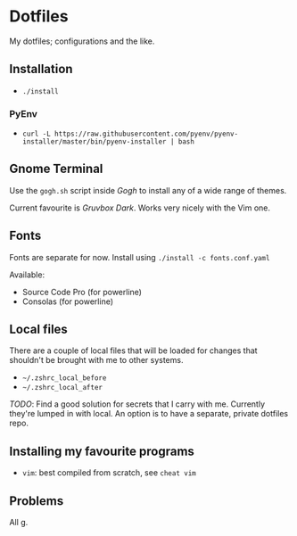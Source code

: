 # Dotfiles

My dotfiles; configurations and the like.

## Installation

- `./install`

### PyEnv

- `curl -L https://raw.githubusercontent.com/pyenv/pyenv-installer/master/bin/pyenv-installer | bash`

## Gnome Terminal

Use the `gogh.sh` script inside _Gogh_ to install any of a wide range of themes.

Current favourite is _Gruvbox Dark_. Works very nicely with the Vim one.

## Fonts

Fonts are separate for now.
Install using `./install -c fonts.conf.yaml`

Available:
- Source Code Pro (for powerline)
- Consolas (for powerline)

## Local files

There are a couple of local files that will be loaded for changes that shouldn't be brought with me to other systems.

- `~/.zshrc_local_before`
- `~/.zshrc_local_after`

_TODO_: Find a good solution for secrets that I carry with me. Currently they're lumped in with local. An option is to have a separate, private dotfiles repo.

## Installing my favourite programs
- `vim`: best compiled from scratch, see `cheat vim`

## Problems

All g.
